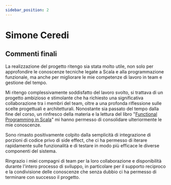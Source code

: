 ```yaml
---
sidebar_position: 2
---
```


# Simone Ceredi

## Commenti finali

La realizzazione del progetto ritengo sia stata molto utile, non solo per approfondire le conoscenze tecniche legate a Scala e alla programmazione funzionale, ma anche per migliorare le mie competenze di lavoro in team e gestione del tempo.

Mi ritengo complessivamente soddisfatto del lavoro svolto, si trattava di un progetto ambizioso e stimolante che ha richiesto una significativa collaborazione tra i membri del team, oltre a una profonda riflessione sulle scelte progettuali e architetturali.
Nonostante sia passato del tempo dalla fine del corso, un rinfresco della materia e la lettura del libro "[Functional Programming in Scala](https://www.manning.com/books/functional-programming-in-scala-second-edition)" mi hanno permesso di consolidare ulteriormente le mie conoscenze.

Sono rimasto positivamente colpito dalla semplicità di integrazione di porzioni di codice privo di side effect, che ci ha permesso di iterare rapidamente sulle funzionalità e di testare in modo più efficace le diverse componenti del sistema.

Ringrazio i miei compagni di team per la loro collaborazione e disponibilità durante l'intero processo di sviluppo, in particolare per il supporto reciproco e la condivisione delle conoscenze che senza dubbio ci ha permesso di terminare con successo il progetto.
